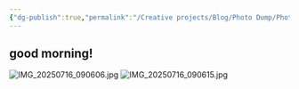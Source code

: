 ```yaml
---
{"dg-publish":true,"permalink":"/Creative projects/Blog/Photo Dump/Photo Dump 2025-07-16/","tags":["blog","image"]}
---
```


## good morning!
![IMG_20250716_090606.jpg](/img/user/IMG_20250716_090606.jpg)
![IMG_20250716_090615.jpg](/img/user/IMG_20250716_090615.jpg)
